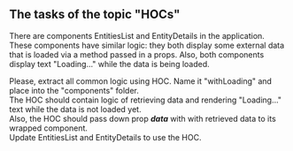 ## The tasks of the topic "HOCs"

There are components EntitiesList and EntityDetails in the application.
These components have similar logic: they both display some external data that is loaded via a method passed in a props. Also, both components display text "Loading..." while the data is being loaded.

Please, extract all common logic using HOC.
Name it "withLoading" and place into the "components" folder.  
The HOC should contain logic of retrieving data and rendering "Loading..." text while the data is not loaded yet.  
Also, the HOC should pass down prop _**data**_ with with retrieved data to its wrapped component.  
Update EntitiesList and EntityDetails to use the HOC.
